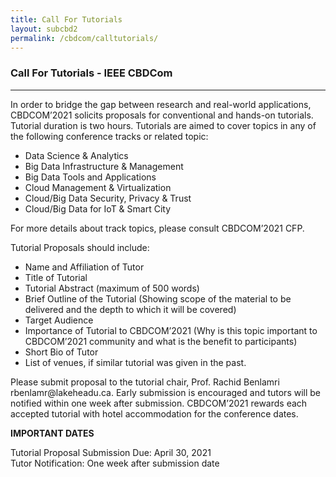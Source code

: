 ```yaml
---
title: Call For Tutorials
layout: subcbd2
permalink: /cbdcom/calltutorials/
---
```

<h3>Call For Tutorials - IEEE CBDCom</h3>

<hr/>
<p>In order to bridge the gap between research and real-world applications, CBDCOM’2021 solicits proposals for conventional and hands-on tutorials. Tutorial duration is two hours. Tutorials are aimed to cover topics in any of the following conference tracks or related topic:
</p>
<ul><li>Data Science & Analytics
</li><li>Big Data Infrastructure & Management
</li><li>Big Data Tools and Applications
</li><li>Cloud Management & Virtualization
</li><li>Cloud/Big Data Security, Privacy & Trust
</li><li>Cloud/Big Data for IoT & Smart City
</li></ul>
<p>For more details about track topics, please consult CBDCOM’2021 CFP.
</p><p>
Tutorial Proposals should include:
</p>
<ul><li>Name and Affiliation of Tutor
</li><li>Title of Tutorial
</li><li>Tutorial Abstract (maximum of 500 words)
</li><li>Brief Outline of the Tutorial (Showing scope of the material to be delivered and the depth to which it will be covered)
</li><li>Target Audience
</li><li>Importance of Tutorial to CBDCOM’2021 (Why is this topic important to CBDCOM’2021 community and what is the benefit to participants)
</li><li>Short Bio of Tutor
</li><li>List of venues, if similar tutorial was given in the past.
</li></ul>
<p>Please submit proposal to the tutorial chair, Prof. Rachid Benlamri rbenlamr@lakeheadu.ca. Early submission is encouraged and tutors will be notified within one week after submission. CBDCOM’2021 rewards each accepted tutorial with hotel accommodation for the conference dates.
</p><p>
<b>IMPORTANT DATES</b>
</p><p>
Tutorial Proposal Submission Due: April 30, 2021
<br/>Tutor Notification: One week after submission date
</p>
